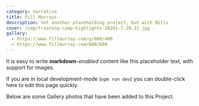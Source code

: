 ```yaml
---
category: narrative
title: Fill Murrays
description: Yet another placeholding project, but with Bills
cover: /img/training-camp-highlights-20201-7-29-21.jpg
gallery:
  - https://www.fillmurray.com/g/800/400
  - https://www.fillmurray.com/600/600
---
```


It is easy to write **markdown**-*enabled* content like this placeholder text, with support for images.

If you are in local development-mode (`npm run dev`) you can double-click here to edit this page quickly.

Below are some Gallery photos that have been added to this Project.
